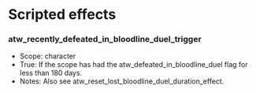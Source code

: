 # Scripted effects

### atw_recently_defeated_in_bloodline_duel_trigger
- Scope: character
- True: If the scope has had the atw_defeated_in_bloodline_duel flag for less than 180 days.
- Notes: Also see atw_reset_lost_bloodline_duel_duration_effect.
